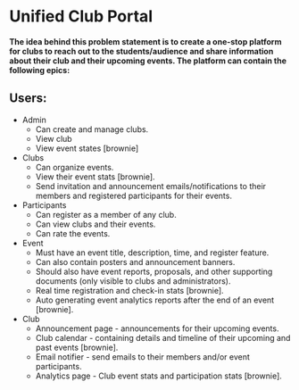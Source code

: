 # Unified Club Portal

#### The idea behind this problem statement is to create a one-stop platform for clubs to reach out to the students/audience and share information about their club and their upcoming events. The platform can contain the following epics:

## Users:
* Admin
  * Can create and manage clubs.
  * View club
  * View event states [brownie]
* Clubs
  * Can organize events.
  * View their event stats [brownie].
  * Send invitation and announcement emails/notifications to their members and registered participants for their events. 
* Participants
  * Can register as a member of any club.
  * Can view clubs and their events.
  * Can rate the events.
* Event
  * Must have an event title, description, time, and register feature.
  * Can also contain posters and announcement banners.
  * Should also have event reports, proposals, and other supporting documents (only visible to clubs and administrators).
  * Real time registration and check-in stats [brownie].
  * Auto generating event analytics reports after the end of an event [brownie]. 
* Club
  * Announcement page - announcements for their upcoming events.
  * Club calendar - containing details and timeline of their upcoming and past events [brownie].
  * Email notifier - send emails to their members and/or event participants.
  * Analytics page - Club event stats and participation stats [brownie].
